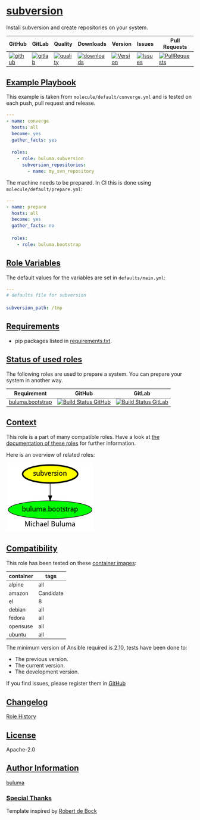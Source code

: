 # [subversion](#subversion)

Install subversion and create repositories on your system.

|GitHub|GitLab|Quality|Downloads|Version|Issues|Pull Requests|
|------|------|-------|---------|-------|------|-------------|
|[![github](https://github.com/buluma/ansible-role-subversion/workflows/Ansible%20Molecule/badge.svg)](https://github.com/buluma/ansible-role-subversion/actions)|[![gitlab](https://gitlab.com/buluma/ansible-role-subversion/badges/master/pipeline.svg)](https://gitlab.com/buluma/ansible-role-subversion)|[![quality](https://img.shields.io/ansible/quality/)](https://galaxy.ansible.com/buluma/subversion)|[![downloads](https://img.shields.io/ansible/role/d/)](https://galaxy.ansible.com/buluma/subversion)|[![Version](https://img.shields.io/github/release/buluma/ansible-role-subversion.svg)](https://github.com/buluma/ansible-role-subversion/releases/)|[![Issues](https://img.shields.io/github/issues/buluma/ansible-role-subversion.svg)](https://github.com/buluma/ansible-role-subversion/issues/)|[![PullRequests](https://img.shields.io/github/issues-pr-closed-raw/buluma/ansible-role-subversion.svg)](https://github.com/buluma/ansible-role-subversion/pulls/)|

## [Example Playbook](#example-playbook)

This example is taken from `molecule/default/converge.yml` and is tested on each push, pull request and release.
```yaml
---
- name: converge
  hosts: all
  become: yes
  gather_facts: yes

  roles:
    - role: buluma.subversion
      subversion_repositories:
        - name: my_svn_repository
```

The machine needs to be prepared. In CI this is done using `molecule/default/prepare.yml`:
```yaml
---
- name: prepare
  hosts: all
  become: yes
  gather_facts: no

  roles:
    - role: buluma.bootstrap
```


## [Role Variables](#role-variables)

The default values for the variables are set in `defaults/main.yml`:
```yaml
---
# defaults file for subversion

subversion_path: /tmp
```

## [Requirements](#requirements)

- pip packages listed in [requirements.txt](https://github.com/buluma/ansible-role-subversion/blob/main/requirements.txt).

## [Status of used roles](#status-of-requirements)

The following roles are used to prepare a system. You can prepare your system in another way.

| Requirement | GitHub | GitLab |
|-------------|--------|--------|
|[buluma.bootstrap](https://galaxy.ansible.com/buluma/bootstrap)|[![Build Status GitHub](https://github.com/buluma/ansible-role-bootstrap/workflows/Ansible%20Molecule/badge.svg)](https://github.com/buluma/ansible-role-bootstrap/actions)|[![Build Status GitLab ](https://gitlab.com/buluma/ansible-role-bootstrap/badges/master/pipeline.svg)](https://gitlab.com/buluma/ansible-role-bootstrap)|

## [Context](#context)

This role is a part of many compatible roles. Have a look at [the documentation of these roles](https://buluma.github.io/) for further information.

Here is an overview of related roles:

![dependencies](https://raw.githubusercontent.com/buluma/ansible-role-subversion/png/requirements.png "Dependencies")

## [Compatibility](#compatibility)

This role has been tested on these [container images](https://hub.docker.com/u/buluma):

|container|tags|
|---------|----|
|alpine|all|
|amazon|Candidate|
|el|8|
|debian|all|
|fedora|all|
|opensuse|all|
|ubuntu|all|

The minimum version of Ansible required is 2.10, tests have been done to:

- The previous version.
- The current version.
- The development version.


If you find issues, please register them in [GitHub](https://github.com/buluma/ansible-role-subversion/issues)

## [Changelog](#changelog)

[Role History](https://github.com/buluma/ansible-role-subversion/blob/master/CHANGELOG.md)

## [License](#license)

Apache-2.0

## [Author Information](#author-information)

[buluma](https://buluma.github.io/)

### [Special Thanks](#special-thanks)

Template inspired by [Robert de Bock](https://github.com/robertdebock)
